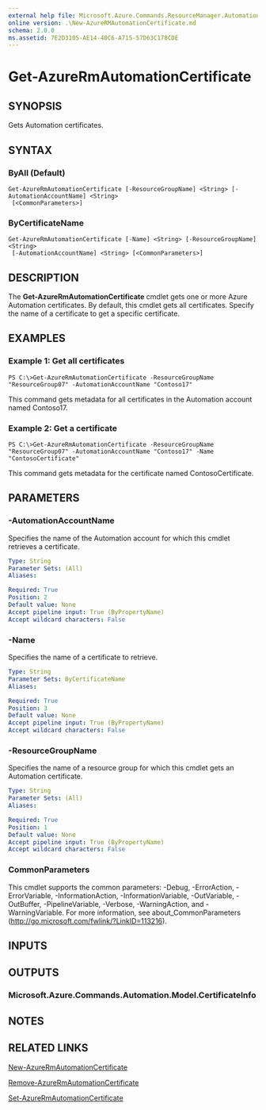 ```yaml
---
external help file: Microsoft.Azure.Commands.ResourceManager.Automation.dll-Help.xml
online version: .\New-AzureRMAutomationCertificate.md
schema: 2.0.0
ms.assetid: 7E2D3105-AE14-40C6-A715-57D63C178CDE
---
```


# Get-AzureRmAutomationCertificate

## SYNOPSIS
Gets Automation certificates.

## SYNTAX

### ByAll (Default)
```
Get-AzureRmAutomationCertificate [-ResourceGroupName] <String> [-AutomationAccountName] <String>
 [<CommonParameters>]
```

### ByCertificateName
```
Get-AzureRmAutomationCertificate [-Name] <String> [-ResourceGroupName] <String>
 [-AutomationAccountName] <String> [<CommonParameters>]
```

## DESCRIPTION
The **Get-AzureRmAutomationCertificate** cmdlet gets one or more Azure Automation certificates.
By default, this cmdlet gets all certificates.
Specify the name of a certificate to get a specific certificate.

## EXAMPLES

### Example 1: Get all certificates
```
PS C:\>Get-AzureRmAutomationCertificate -ResourceGroupName "ResourceGroup07" -AutomationAccountName "Contoso17"
```

This command gets metadata for all certificates in the Automation account named Contoso17.

### Example 2: Get a certificate
```
PS C:\>Get-AzureRmAutomationCertificate -ResourceGroupName "ResourceGroup07" -AutomationAccountName "Contoso17" -Name "ContosoCertificate"
```

This command gets metadata for the certificate named ContosoCertificate.

## PARAMETERS

### -AutomationAccountName
Specifies the name of the Automation account for which this cmdlet retrieves a certificate.

```yaml
Type: String
Parameter Sets: (All)
Aliases: 

Required: True
Position: 2
Default value: None
Accept pipeline input: True (ByPropertyName)
Accept wildcard characters: False
```

### -Name
Specifies the name of a certificate to retrieve.

```yaml
Type: String
Parameter Sets: ByCertificateName
Aliases: 

Required: True
Position: 3
Default value: None
Accept pipeline input: True (ByPropertyName)
Accept wildcard characters: False
```

### -ResourceGroupName
Specifies the name of a resource group for which this cmdlet gets an Automation certificate.

```yaml
Type: String
Parameter Sets: (All)
Aliases: 

Required: True
Position: 1
Default value: None
Accept pipeline input: True (ByPropertyName)
Accept wildcard characters: False
```

### CommonParameters
This cmdlet supports the common parameters: -Debug, -ErrorAction, -ErrorVariable, -InformationAction, -InformationVariable, -OutVariable, -OutBuffer, -PipelineVariable, -Verbose, -WarningAction, and -WarningVariable. For more information, see about_CommonParameters (http://go.microsoft.com/fwlink/?LinkID=113216).

## INPUTS

## OUTPUTS

### Microsoft.Azure.Commands.Automation.Model.CertificateInfo

## NOTES

## RELATED LINKS

[New-AzureRmAutomationCertificate](.\New-AzureRMAutomationCertificate.md)

[Remove-AzureRmAutomationCertificate](.\Remove-AzureRMAutomationCertificate.md)

[Set-AzureRmAutomationCertificate](.\Set-AzureRMAutomationCertificate.md)


